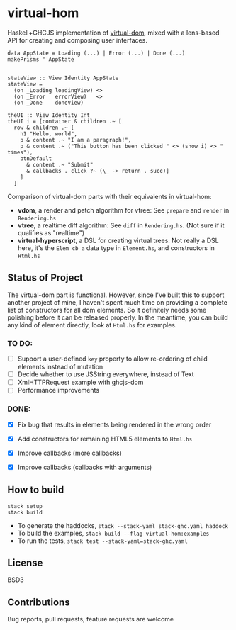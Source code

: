 # virtual-hom
Haskell+GHCJS implementation of [virtual-dom](https://github.com/Matt-Esch/virtual-dom), mixed with a lens-based API for creating and composing user interfaces.

```[haskell]
data AppState = Loading (...) | Error (...) | Done (...)
makePrisms ''AppState


stateView :: View Identity AppState
stateView =
  (on _Loading loadingView) <>
  (on _Error   errorView)   <>
  (on _Done    doneView)
```

```[haskell]
theUI :: View Identity Int
theUI i = [container & children .~ [
  row & children .~ [
    h1 "Hello, world",
    p & content .~ "I am a paragraph!",
    p & content .~ ("This button has been clicked " <> (show i) <> " times"),
    btnDefault 
      & content .~ "Submit"
      & callbacks . click ?~ (\_ -> return . succ)]
    ]
  ]
```

Comparison of virtual-dom parts with their equivalents in virtual-hom:

- **vdom**, a render and patch algorithm for vtree: See `prepare` and `render` in `Rendering.hs`
- **vtree**, a realtime diff algorithm: See `diff` in `Rendering.hs`. (Not sure if it qualifies as "realtime")
- **virtual-hyperscript**, a DSL for creating virtual trees: Not really a DSL here, it's the `Elem cb a` data type in `Element.hs`, and constructors in `Html.hs`

## Status of Project

The virtual-dom part is functional. However, since I've built this to support another project of mine, I haven't spent much time on providing a complete list of constructors for all dom elements. So it definitely needs some polishing before it can be released properly. In the meantime, you can build any kind of element directly, look at `Html.hs` for examples.

### TO DO:

- [ ] Support a user-defined `key` property to allow re-ordering of child elements instead of mutation
- [ ] Decide whether to use JSString everywhere, instead of Text
- [ ] XmlHTTPRequest example with ghcjs-dom
- [ ] Performance improvements

### DONE: 

- [X] Fix bug that results in elements being rendered in the wrong order
- [x] Add constructors for remaining HTML5 elements to `Html.hs`
- [x] Improve callbacks (more callbacks)
- [x] Improve callbacks (callbacks with arguments)


## How to build

```
stack setup
stack build
```

* To generate the haddocks, `stack --stack-yaml stack-ghc.yaml haddock`
* To build the examples, `stack build --flag virtual-hom:examples`
* To run the tests, `stack test --stack-yaml=stack-ghc.yaml`

## License

BSD3

## Contributions

Bug reports, pull requests, feature requests are welcome
